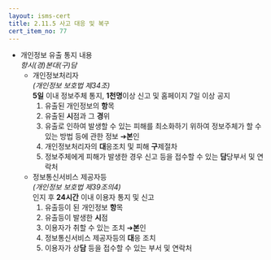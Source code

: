 ```yaml
---
layout: isms-cert
title: 2.11.5 사고 대응 및 복구
cert_item_no: 77
---
```


- 개인정보 유출 통지 내용  
_항시(경)본대(구)담_
  - 개인정보처리자  
  _(개인정보 보호법 제34조)_  
  **5일** 이내 정보주체 통지, **1천명**이상 신고 및 홈페이지 7일 이상 공지
      1. 유출된 개인정보의 **항**목
      2. 유출된 **시**점과 그 **경**위
      3. 유출로 인하여 발생할 수 있는 피해를 최소화하기 위하여 정보주체가 할 수 있는 방법 등에 관한 정보 ➔**본**인
      4. 개인정보처리자의 **대**응조치 및 피해 **구**제절차
      5. 정보주체에게 피해가 발생한 경우 신고 등을 접수할 수 있는 **담**당부서 및 연락처
  - 정보통신서비스 제공자등  
   _(개인정보 보호법 제39조의4)_  
  인지 후 **24시간** 이내 이용자 통지 및 신고  
    1. 유출등이 된 개인정보 **항**목
    2. 유출등이 발생한 **시**점
    3. 이용자가 취할 수 있는 조치 ➔**본**인
    4. 정보통신서비스 제공자등의 **대**응 조치
    5. 이용자가 상**담** 등을 접수할 수 있는 부서 및 연락처

